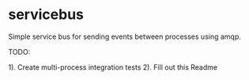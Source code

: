 servicebus
==========

Simple service bus for sending events between processes using amqp. 

TODO:

1). Create multi-process integration tests
2). Fill out this Readme
